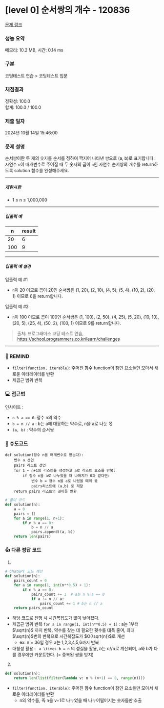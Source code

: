 # [level 0] 순서쌍의 개수 - 120836 

[문제 링크](https://school.programmers.co.kr/learn/courses/30/lessons/120836?language=python3) 

### 성능 요약

메모리: 10.2 MB, 시간: 0.14 ms

### 구분

코딩테스트 연습 > 코딩테스트 입문

### 채점결과

정확성: 100.0<br/>합계: 100.0 / 100.0

### 제출 일자

2024년 10월 14일 15:46:00

### 문제 설명

<p>순서쌍이란 두 개의 숫자를 순서를 정하여 짝지어 나타낸 쌍으로 (a, b)로 표기합니다. 자연수 <code>n</code>이 매개변수로 주어질 때 두 숫자의 곱이 <code>n</code>인 자연수 순서쌍의 개수를 return하도록 solution 함수를 완성해주세요.</p>

<hr>

<h5>제한사항</h5>

<ul>
<li>1 ≤ n ≤ 1,000,000</li>
</ul>

<hr>

<h5>입출력 예</h5>
<table class="table">
        <thead><tr>
<th>n</th>
<th>result</th>
</tr>
</thead>
        <tbody><tr>
<td>20</td>
<td>6</td>
</tr>
<tr>
<td>100</td>
<td>9</td>
</tr>
</tbody>
      </table>
<hr>

<h5>입출력 예 설명</h5>

<p>입출력 예 #1</p>

<ul>
<li><code>n</code>이 20 이므로 곱이 20인 순서쌍은 (1, 20), (2, 10), (4, 5), (5, 4), (10, 2), (20, 1) 이므로 6을 return합니다.</li>
</ul>

<p>입출력 예 #2</p>

<ul>
<li><code>n</code>이 100 이므로 곱이 100인 순서쌍은 (1, 100), (2, 50), (4, 25), (5, 20), (10, 10), (20, 5), (25, 4), (50, 2), (100, 1) 이므로 9를 return합니다.</li>
</ul>


> 출처: 프로그래머스 코딩 테스트 연습, https://school.programmers.co.kr/learn/challenges
---
### 🤔 REMIND
- `filter(function, iterable)`: 주어진 함수 function이 참인 요소들만 모아서 새로운 이터레이터를 반환
- 제곱근 범위 반복 

### 💻 접근법
인사이트 : 
- `n % a == 0`: 정수 n의 약수
- `b = n // a` : b는 a에 대응하는 약수로, n을 a로 나눈 몫
- `(a, b)` : 약수의 순서쌍

### 📝 슈도코드
```
def solution(정수 n을 매개변수로 받는다):
    변수 a 선언
    pairs 리스트 선언
    for 1 ~ n+1의 리스트를 생성하고 a로 리스트 요소를 반복:
        if 정수 n을 a로 나누었을 때 나머지가 0과 같다면:
            변수 b = 정수 n을 a로 나눴을 때의 몫
            pairs리스트에 (a,b) 로 저장
    return pairs 리스트의 길이를 반환
```
```python
# 풀이 코드
def solution(n):
    a = 0
    pairs = []
    for a in range(1, n+1):
        if n % a == 0:
            b = n // a
            pairs.append((a, b))
    return len(pairs)
```

### 👍 다른 정답 코드
1.
```python
# ChatGPT 코드 개선
def solution(n):
    pairs_count = 0
    for a in range(1, int(n**0.5) + 1):
        if n % a == 0:
            pairs_count += 1  # a는 n % a == 0
            if a != n // a:  
                pairs_count += 1 # b는 n // a 
    return pairs_count
```
- 해당 코드로 진행 시 시간복잡도가 많이 낮아졌다.
- 제곱근 범위 반복 `for a in range(1, int(n**0.5) + 1)` :  a는 1부터 $\sqrt{n}$ 까지 반복, 약수를 찾는 데 필요한 횟수를 대폭 줄여, 최대 $\sqrt{n}$번의 반복으로 시간복잡도가 $O(\sqrt{n})$로 개선
    - ex: n = 36일 경우 a는 1,2,3,4,5,6까지 반복
- 대칭성 활용 : ` a \times b = n` 의 성질을 활용, $b$는 $n//a$로 계산되며, a와 b가 다를 경우에만 카운트한다. (= 중복된 쌍을 방지)
2.
```python
def solution(n):
    return len(list(filter(lambda v: n % (v+1) == 0, range(n))))
```
- `filter(function, iterable)`: 주어진 함수 function이 참인 요소들만 모아서 새로운 이터레이터를 반환
    - n의 약수들, 즉 n을 v+1로 나누었을 때 나누어떨어지는 숫자들만 추출
